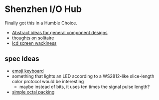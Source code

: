 # Shenzhen I/O Hub

Finally got this in a Humble Choice.

- [Abstract ideas for general component designs](0573d1fa-518d-40c7-8d41-ffde0218065e.md)
- [thoughts on solitaire](d87714e0-c616-4dea-8f38-b16988298dc3.md)
- [lcd screen wackiness](c96ee026-225d-450e-ac14-bb7028ac77d5.md)

## spec ideas

- [emoji keyboard](c3106c4f-5ebb-4af8-aca5-892cf20f2d6e.md)
- something that lights an LED according to a WS2812-like slice-length color protocol would be interesting
  - maybe instead of bits, it uses ten times the signal pulse length?
- [simple octal packing](259777d1-da19-4c48-af30-f1d00917b114.md)
